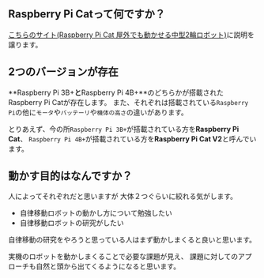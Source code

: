 ## Raspberry Pi Catって何ですか？
[こちらのサイト(Raspberry Pi Cat 屋外でも動かせる中型2輪ロボット)](https://rt-net.jp/products/raspberry-pi-cat/)に説明を譲ります。

## 2つのバージョンが存在
**Raspberry Pi 3B+**と**Raspberry Pi 4B+**のどちらかが搭載されたRaspberry Pi Catが存在します。
また、それぞれは搭載されている`Raspberry Pi`の他に`モータ`や`バッテーリ`や`機体の高さ`の違いがあります。


とりあえず、今の所`Raspberry Pi 3B+`が搭載されている方を**Raspberry Pi Cat**、
`Raspberry Pi 4B+`が搭載されている方を**Raspberry Pi Cat V2**と呼んでいます。

## 動かす目的はなんですか？
人によってそれぞれだと思いますが
大体２つぐらいに絞れる気がします。

* 自律移動ロボットの動かし方について勉強したい
* 自律移動ロボットの研究がしたい

自律移動の研究をやろうと思っている人はまず動かしまくると良いと思います。

実機のロボットを動かしまくることで必要な課題が見え、
課題に対してのアプローチも自然と頭から出てくるようになると思います。
